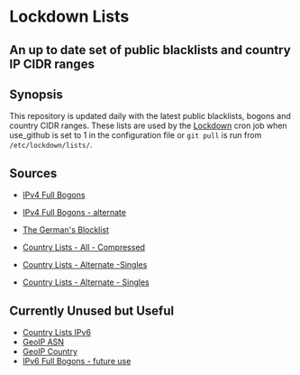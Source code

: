 # Lockdown Lists
## An up to date set of public blacklists and country IP CIDR ranges


## Synopsis

This repository is updated daily with the latest public blacklists, bogons and
country CIDR ranges.  These lists are used by the
[Lockdown](https://github.com/boldleadsdevelopment/lockdown) cron job when
use_github is set to 1 in the configuration file or `git pull` is run from
`/etc/lockdown/lists/`.


## Sources

* [IPv4 Full Bogons](http://www.team-cymru.org/Services/Bogons/fullbogons-ipv4.txt)
* [IPv4 Full Bogons - alternate](https://www.countryipblocks.net/bogons/cidr_ipv4_bogons.txt)
* [The German's Blocklist](https://lists.blocklist.de/lists/all.txt)

* [Country Lists - All - Compressed](http://www.ipdeny.com/ipblocks/data/countries/all-zones.tar.gz)
* [Country Lists - Alternate -Singles](http://ipdeny.com/ipblocks/data/aggregated/xx-aggregated.zone)
* [Country Lists - Alternate - Singles](http://www.iwik.org/ipcountry/XX.cidr)


## Currently Unused but Useful

* [Country Lists IPv6](http://www.ipdeny.com/ipv6/ipaddresses/blocks/ipv6-all-zones.tar.gz)
* [GeoIP ASN](http://geolite.maxmind.com/download/geoip/database/GeoLite2-ASN-CSV.zip)
* [GeoIP Country](http://geolite.maxmind.com/download/geoip/database/GeoLite2-City-CSV.zip)
* [IPv6 Full Bogons - future use](http://www.team-cymru.org/Services/Bogons/fullbogons-ipv6.txt)
